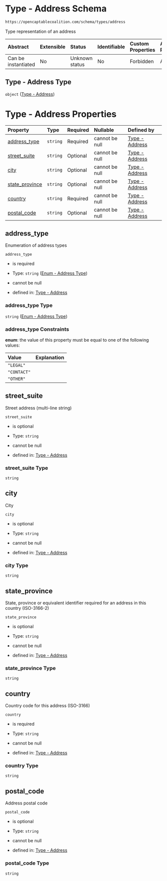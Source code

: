 # Type - Address Schema

```txt
https://opencaptablecoalition.com/schema/types/address
```

Type representation of an address

| Abstract            | Extensible | Status         | Identifiable | Custom Properties | Additional Properties | Access Restrictions | Defined In                                                                           |
| :------------------ | :--------- | :------------- | :----------- | :---------------- | :-------------------- | :------------------ | :----------------------------------------------------------------------------------- |
| Can be instantiated | No         | Unknown status | No           | Forbidden         | Allowed               | none                | [Address.schema.json](../../schema/types/Address.schema.json "open original schema") |

## Type - Address Type

`object` ([Type - Address](address.md))

# Type - Address Properties

| Property                          | Type     | Required | Nullable       | Defined by                                                                                                                                         |
| :-------------------------------- | :------- | :------- | :------------- | :------------------------------------------------------------------------------------------------------------------------------------------------- |
| [address_type](#address_type)     | `string` | Required | cannot be null | [Type - Address](address-properties-enum---address-type.md "https://opencaptablecoalition.com/schema/enums/address_type#/properties/address_type") |
| [street_suite](#street_suite)     | `string` | Optional | cannot be null | [Type - Address](address-properties-street_suite.md "https://opencaptablecoalition.com/schema/types/address#/properties/street_suite")             |
| [city](#city)                     | `string` | Optional | cannot be null | [Type - Address](address-properties-city.md "https://opencaptablecoalition.com/schema/types/address#/properties/city")                             |
| [state_province](#state_province) | `string` | Optional | cannot be null | [Type - Address](address-properties-state_province.md "https://opencaptablecoalition.com/schema/types/address#/properties/state_province")         |
| [country](#country)               | `string` | Required | cannot be null | [Type - Address](address-properties-country.md "https://opencaptablecoalition.com/schema/types/address#/properties/country")                       |
| [postal_code](#postal_code)       | `string` | Optional | cannot be null | [Type - Address](address-properties-postal_code.md "https://opencaptablecoalition.com/schema/types/address#/properties/postal_code")               |

## address_type

Enumeration of address types

`address_type`

*   is required

*   Type: `string` ([Enum - Address Type](address-properties-enum---address-type.md))

*   cannot be null

*   defined in: [Type - Address](address-properties-enum---address-type.md "https://opencaptablecoalition.com/schema/enums/address_type#/properties/address_type")

### address_type Type

`string` ([Enum - Address Type](address-properties-enum---address-type.md))

### address_type Constraints

**enum**: the value of this property must be equal to one of the following values:

| Value       | Explanation |
| :---------- | :---------- |
| `"LEGAL"`   |             |
| `"CONTACT"` |             |
| `"OTHER"`   |             |

## street_suite

Street address (multi-line string)

`street_suite`

*   is optional

*   Type: `string`

*   cannot be null

*   defined in: [Type - Address](address-properties-street_suite.md "https://opencaptablecoalition.com/schema/types/address#/properties/street_suite")

### street_suite Type

`string`

## city

City

`city`

*   is optional

*   Type: `string`

*   cannot be null

*   defined in: [Type - Address](address-properties-city.md "https://opencaptablecoalition.com/schema/types/address#/properties/city")

### city Type

`string`

## state_province

State, province or equivalent identifier required for an address in this country (ISO-3166-2)

`state_province`

*   is optional

*   Type: `string`

*   cannot be null

*   defined in: [Type - Address](address-properties-state_province.md "https://opencaptablecoalition.com/schema/types/address#/properties/state_province")

### state_province Type

`string`

## country

Country code for this address (ISO-3166)

`country`

*   is required

*   Type: `string`

*   cannot be null

*   defined in: [Type - Address](address-properties-country.md "https://opencaptablecoalition.com/schema/types/address#/properties/country")

### country Type

`string`

## postal_code

Address postal code

`postal_code`

*   is optional

*   Type: `string`

*   cannot be null

*   defined in: [Type - Address](address-properties-postal_code.md "https://opencaptablecoalition.com/schema/types/address#/properties/postal_code")

### postal_code Type

`string`
